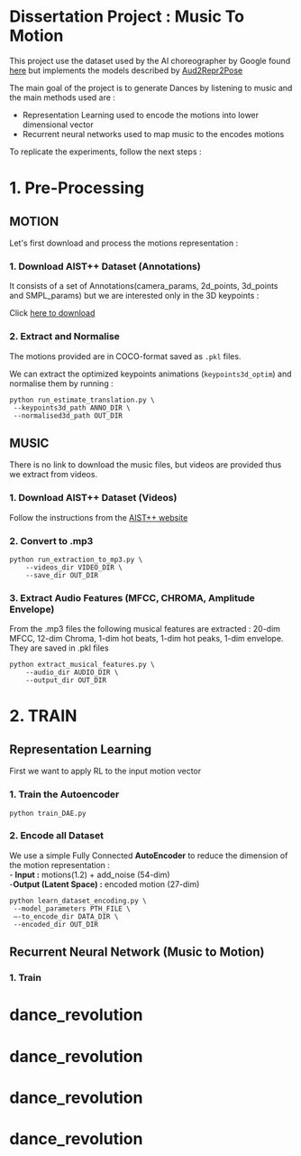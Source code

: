 # Dissertation Project : Music To Motion
This project use the dataset used by the AI choreographer by Google found [here](https://google.github.io/aistplusplus_dataset/index.html)
but implements the models described by [Aud2Repr2Pose](https://github.com/GestureGeneration/Speech_driven_gesture_generation_with_autoencoder)

The main goal of the project is to generate Dances by listening to music and the main methods used are :

- Representation Learning used to encode the motions into lower dimensional vector
- Recurrent neural networks used to map music to the encodes motions

To replicate the experiments, follow the next steps :

# 1. Pre-Processing

## MOTION

Let's first download and process the motions representation :

### 1. Download AIST++ Dataset (Annotations)
It consists of a set of Annotations(camera_params, 2d_points, 3d_points and SMPL_params) but we are interested only in the 3D keypoints :

Click [here to download](https://storage.cloud.google.com/aist_plusplus_public/20210308/keypoints3d.zip)

### 2. Extract and Normalise
The motions provided are in COCO-format saved as `.pkl` files. 

We can extract the optimized keypoints animations (`keypoints3d_optim`)  and normalise them by running :
```
python run_estimate_translation.py \
 --keypoints3d_path ANNO_DIR \
 --normalised3d_path OUT_DIR
```

## MUSIC

There is no link to download the music files, but videos are provided thus we extract from videos.

### 1. Download AIST++ Dataset (Videos)
Follow the instructions from the [AIST++ website](https://google.github.io/aistplusplus_dataset/download.html)

### 2. Convert to .mp3
```
python run_extraction_to_mp3.py \
	--videos_dir VIDEO_DIR \
	--save_dir OUT_DIR
```

### 3. Extract Audio Features (MFCC, CHROMA, Amplitude Envelope)
From the .mp3 files the following musical features are extracted : 20-dim MFCC, 12-dim Chroma, 1-dim hot beats, 1-dim hot peaks, 1-dim envelope.
They are saved in .pkl files 

```
python extract_musical_features.py \
	--audio_dir AUDIO_DIR \
	--output_dir OUT_DIR
```

# 2. TRAIN

## Representation Learning
First we want to apply RL to the input motion vector

### 1. Train the Autoencoder 
```
python train_DAE.py
```

###  2. Encode all Dataset 
We use a simple Fully Connected <b>AutoEncoder</b> to reduce the dimension of the motion representation :
<br/>
-<b> Input :</b> motions(1.2)  + add_noise  (54-dim)
<br/>
-<b>Output (Latent Space) :</b> encoded motion (27-dim)
<br/>

```
python learn_dataset_encoding.py \
 --model_parameters PTH_FILE \
 —-to_encode_dir DATA_DIR \
 --encoded_dir OUT_DIR 
```

## Recurrent Neural Network (Music to Motion)

### 1. Train
# dance_revolution
# dance_revolution
# dance_revolution
# dance_revolution
